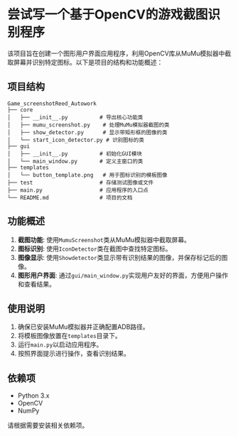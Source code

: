 # 尝试写一个基于OpenCV的游戏截图识别程序

该项目旨在创建一个图形用户界面应用程序，利用OpenCV库从MuMu模拟器中截取屏幕并识别特定图标。以下是项目的结构和功能概述：

## 项目结构

```
Game_screenshotReed_Autowork
├── core
│   ├── __init__.py          # 导出核心功能类
│   ├── mumu_screenshot.py    # 处理MuMu模拟器截图的类
│   ├── show_detector.py      # 显示带矩形框的图像的类
│   └── start_icon_detector.py # 识别图标的类
├── gui
│   ├── __init__.py          # 初始化GUI模块
│   └── main_window.py       # 定义主窗口的类
├── templates
│   └── button_template.png   # 用于图标识别的模板图像
├── test                     # 存储测试图像或文件
├── main.py                  # 应用程序的入口点
└── README.md                # 项目的文档
```

## 功能概述

1. **截图功能**: 使用`MumuScreenshot`类从MuMu模拟器中截取屏幕。
2. **图标识别**: 使用`IconDetector`类在截图中查找特定图标。
3. **图像显示**: 使用`Showdetector`类显示带有识别结果的图像，并保存标记后的图像。
4. **图形用户界面**: 通过`gui/main_window.py`实现用户友好的界面，方便用户操作和查看结果。

## 使用说明

1. 确保已安装MuMu模拟器并正确配置ADB路径。
2. 将模板图像放置在`templates`目录下。
3. 运行`main.py`以启动应用程序。
4. 按照界面提示进行操作，查看识别结果。

## 依赖项

- Python 3.x
- OpenCV
- NumPy

请根据需要安装相关依赖项。